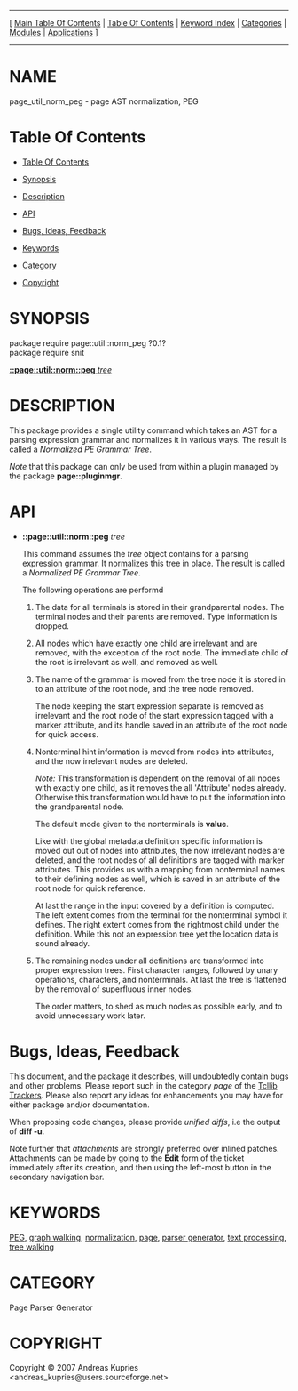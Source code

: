 
[//000000001]: # (page\_util\_norm\_peg \- Parser generator tools)
[//000000002]: # (Generated from file 'page\_util\_norm\_peg\.man' by tcllib/doctools with format 'markdown')
[//000000003]: # (Copyright &copy; 2007 Andreas Kupries <andreas\_kupries@users\.sourceforge\.net>)
[//000000004]: # (page\_util\_norm\_peg\(n\) 1\.0 tcllib "Parser generator tools")

<hr> [ <a href="../../../../toc.md">Main Table Of Contents</a> &#124; <a
href="../../../toc.md">Table Of Contents</a> &#124; <a
href="../../../../index.md">Keyword Index</a> &#124; <a
href="../../../../toc0.md">Categories</a> &#124; <a
href="../../../../toc1.md">Modules</a> &#124; <a
href="../../../../toc2.md">Applications</a> ] <hr>

# NAME

page\_util\_norm\_peg \- page AST normalization, PEG

# <a name='toc'></a>Table Of Contents

  - [Table Of Contents](#toc)

  - [Synopsis](#synopsis)

  - [Description](#section1)

  - [API](#section2)

  - [Bugs, Ideas, Feedback](#section3)

  - [Keywords](#keywords)

  - [Category](#category)

  - [Copyright](#copyright)

# <a name='synopsis'></a>SYNOPSIS

package require page::util::norm\_peg ?0\.1?  
package require snit  

[__::page::util::norm::peg__ *tree*](#1)  

# <a name='description'></a>DESCRIPTION

This package provides a single utility command which takes an AST for a parsing
expression grammar and normalizes it in various ways\. The result is called a
*Normalized PE Grammar Tree*\.

*Note* that this package can only be used from within a plugin managed by the
package __page::pluginmgr__\.

# <a name='section2'></a>API

  - <a name='1'></a>__::page::util::norm::peg__ *tree*

    This command assumes the *tree* object contains for a parsing expression
    grammar\. It normalizes this tree in place\. The result is called a
    *Normalized PE Grammar Tree*\.

    The following operations are performd

      1. The data for all terminals is stored in their grandparental nodes\. The
         terminal nodes and their parents are removed\. Type information is
         dropped\.

      1. All nodes which have exactly one child are irrelevant and are removed,
         with the exception of the root node\. The immediate child of the root is
         irrelevant as well, and removed as well\.

      1. The name of the grammar is moved from the tree node it is stored in to
         an attribute of the root node, and the tree node removed\.

         The node keeping the start expression separate is removed as irrelevant
         and the root node of the start expression tagged with a marker
         attribute, and its handle saved in an attribute of the root node for
         quick access\.

      1. Nonterminal hint information is moved from nodes into attributes, and
         the now irrelevant nodes are deleted\.

         *Note:* This transformation is dependent on the removal of all nodes
         with exactly one child, as it removes the all 'Attribute' nodes
         already\. Otherwise this transformation would have to put the
         information into the grandparental node\.

         The default mode given to the nonterminals is __value__\.

         Like with the global metadata definition specific information is moved
         out out of nodes into attributes, the now irrelevant nodes are deleted,
         and the root nodes of all definitions are tagged with marker
         attributes\. This provides us with a mapping from nonterminal names to
         their defining nodes as well, which is saved in an attribute of the
         root node for quick reference\.

         At last the range in the input covered by a definition is computed\. The
         left extent comes from the terminal for the nonterminal symbol it
         defines\. The right extent comes from the rightmost child under the
         definition\. While this not an expression tree yet the location data is
         sound already\.

      1. The remaining nodes under all definitions are transformed into proper
         expression trees\. First character ranges, followed by unary operations,
         characters, and nonterminals\. At last the tree is flattened by the
         removal of superfluous inner nodes\.

         The order matters, to shed as much nodes as possible early, and to
         avoid unnecessary work later\.

# <a name='section3'></a>Bugs, Ideas, Feedback

This document, and the package it describes, will undoubtedly contain bugs and
other problems\. Please report such in the category *page* of the [Tcllib
Trackers](http://core\.tcl\.tk/tcllib/reportlist)\. Please also report any ideas
for enhancements you may have for either package and/or documentation\.

When proposing code changes, please provide *unified diffs*, i\.e the output of
__diff \-u__\.

Note further that *attachments* are strongly preferred over inlined patches\.
Attachments can be made by going to the __Edit__ form of the ticket
immediately after its creation, and then using the left\-most button in the
secondary navigation bar\.

# <a name='keywords'></a>KEYWORDS

[PEG](\.\./\.\./\.\./\.\./index\.md\#peg), [graph
walking](\.\./\.\./\.\./\.\./index\.md\#graph\_walking),
[normalization](\.\./\.\./\.\./\.\./index\.md\#normalization),
[page](\.\./\.\./\.\./\.\./index\.md\#page), [parser
generator](\.\./\.\./\.\./\.\./index\.md\#parser\_generator), [text
processing](\.\./\.\./\.\./\.\./index\.md\#text\_processing), [tree
walking](\.\./\.\./\.\./\.\./index\.md\#tree\_walking)

# <a name='category'></a>CATEGORY

Page Parser Generator

# <a name='copyright'></a>COPYRIGHT

Copyright &copy; 2007 Andreas Kupries <andreas\_kupries@users\.sourceforge\.net>
